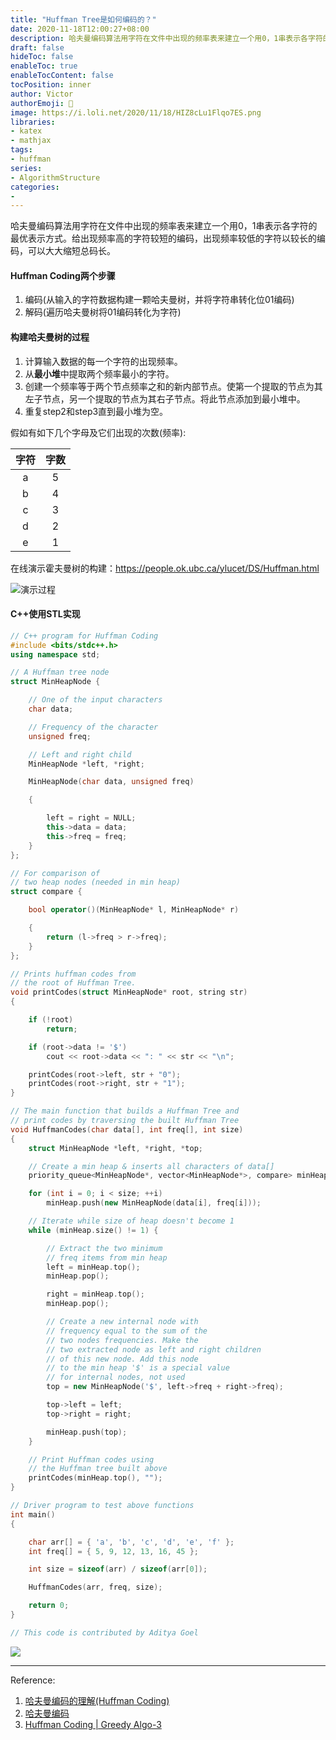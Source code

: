 ```yaml
---
title: "Huffman Tree是如何编码的？"
date: 2020-11-18T12:00:27+08:00
description: 哈夫曼编码算法用字符在文件中出现的频率表来建立一个用0，1串表示各字符的最优表示方式。
draft: false
hideToc: false
enableToc: true
enableTocContent: false
tocPosition: inner
author: Victor
authorEmoji: 👻
image: https://i.loli.net/2020/11/18/HIZ8cLu1Flqo7ES.png
libraries:
- katex
- mathjax
tags:
- huffman
series:
- AlgorithmStructure
categories:
-
---
```




哈夫曼编码算法用字符在文件中出现的频率表来建立一个用0，1串表示各字符的最优表示方式。给出现频率高的字符较短的编码，出现频率较低的字符以较长的编码，可以大大缩短总码长。

#### Huffman Coding两个步骤

1. 编码(从输入的字符数据构建一颗哈夫曼树，并将字符串转化位01编码)
2. 解码(遍历哈夫曼树将01编码转化为字符)



#### 构建哈夫曼树的过程

1. 计算输入数据的每一个字符的出现频率。
2. 从**最小堆**中提取两个频率最小的字符。
3. 创建一个频率等于两个节点频率之和的新内部节点。使第一个提取的节点为其左子节点，另一个提取的节点为其右子节点。将此节点添加到最小堆中。
4. 重复step2和step3直到最小堆为空。

假如有如下几个字母及它们出现的次数(频率):

| 字符 | 字数 |
| :--: | :--: |
|  a   |  5   |
|  b   |  4   |
|  c   |  3   |
|  d   |  2   |
|  e   |  1   |



在线演示霍夫曼树的构建：<https://people.ok.ubc.ca/ylucet/DS/Huffman.html>

![演示过程](https://i.loli.net/2020/11/16/XtdGbjk6lJciuzZ.png)

#### C++使用STL实现

```cpp
// C++ program for Huffman Coding 
#include <bits/stdc++.h> 
using namespace std; 

// A Huffman tree node 
struct MinHeapNode { 

	// One of the input characters 
	char data; 

	// Frequency of the character 
	unsigned freq; 

	// Left and right child 
	MinHeapNode *left, *right; 

	MinHeapNode(char data, unsigned freq) 

	{ 

		left = right = NULL; 
		this->data = data; 
		this->freq = freq; 
	} 
}; 

// For comparison of 
// two heap nodes (needed in min heap) 
struct compare { 

	bool operator()(MinHeapNode* l, MinHeapNode* r) 

	{ 
		return (l->freq > r->freq); 
	} 
}; 

// Prints huffman codes from 
// the root of Huffman Tree. 
void printCodes(struct MinHeapNode* root, string str) 
{ 

	if (!root) 
		return; 

	if (root->data != '$') 
		cout << root->data << ": " << str << "\n"; 

	printCodes(root->left, str + "0"); 
	printCodes(root->right, str + "1"); 
} 

// The main function that builds a Huffman Tree and 
// print codes by traversing the built Huffman Tree 
void HuffmanCodes(char data[], int freq[], int size) 
{ 
	struct MinHeapNode *left, *right, *top; 

	// Create a min heap & inserts all characters of data[] 
	priority_queue<MinHeapNode*, vector<MinHeapNode*>, compare> minHeap; 

	for (int i = 0; i < size; ++i) 
		minHeap.push(new MinHeapNode(data[i], freq[i])); 

	// Iterate while size of heap doesn't become 1 
	while (minHeap.size() != 1) { 

		// Extract the two minimum 
		// freq items from min heap 
		left = minHeap.top(); 
		minHeap.pop(); 

		right = minHeap.top(); 
		minHeap.pop(); 

		// Create a new internal node with 
		// frequency equal to the sum of the 
		// two nodes frequencies. Make the 
		// two extracted node as left and right children 
		// of this new node. Add this node 
		// to the min heap '$' is a special value 
		// for internal nodes, not used 
		top = new MinHeapNode('$', left->freq + right->freq); 

		top->left = left; 
		top->right = right; 

		minHeap.push(top); 
	} 

	// Print Huffman codes using 
	// the Huffman tree built above 
	printCodes(minHeap.top(), ""); 
} 

// Driver program to test above functions 
int main() 
{ 

	char arr[] = { 'a', 'b', 'c', 'd', 'e', 'f' }; 
	int freq[] = { 5, 9, 12, 13, 16, 45 }; 

	int size = sizeof(arr) / sizeof(arr[0]); 

	HuffmanCodes(arr, freq, size); 

	return 0; 
} 

// This code is contributed by Aditya Goel 
```

![](https://i.loli.net/2020/11/18/HJTpWPEx6vCwdX1.png)

---

Reference:

1. [哈夫曼编码的理解(Huffman Coding)](https://zhuanlan.zhihu.com/p/75048255)
2. [哈夫曼编码](https://sites.google.com/a/chaoskey.com/algorithm/04/04)
3. [Huffman Coding | Greedy Algo-3](https://www.geeksforgeeks.org/huffman-coding-greedy-algo-3/)





